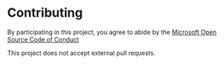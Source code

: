 # Contributing
By participating in this project, you
agree to abide by the [Microsoft Open Source Code of Conduct](https://opensource.microsoft.com/codeofconduct/)

This project does not accept external pull requests.